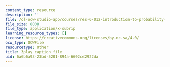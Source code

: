 ```yaml
---
content_type: resource
description: ''
file: /ol-ocw-studio-app/courses/res-6-012-introduction-to-probability-spring-2018/6a6b6a9323bd5201894a6602ce2922da_d2M4LNSeIn4.vtt
file_size: 8008
file_type: application/x-subrip
learning_resource_types: []
license: https://creativecommons.org/licenses/by-nc-sa/4.0/
ocw_type: OCWFile
resourcetype: Other
title: 3play caption file
uid: 6a6b6a93-23bd-5201-894a-6602ce2922da
---
```

